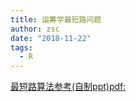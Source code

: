 ```yaml
---
title: 运筹学最短路问题
author: zsc
date: "2018-11-22"
tags:
  - R
---
```




[最短路算法参考(自制ppt)pdf:](https://cdn.jsdelivr.net/gh/zscmmm/imgs2208save@master/img/最短路径算法.pdf)
